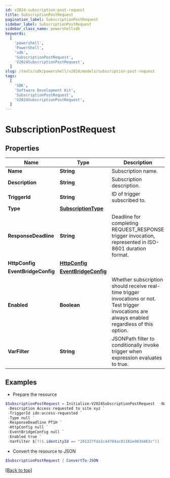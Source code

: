 ```yaml
---
id: v2024-subscription-post-request
title: SubscriptionPostRequest
pagination_label: SubscriptionPostRequest
sidebar_label: SubscriptionPostRequest
sidebar_class_name: powershellsdk
keywords:
  [
    'powershell',
    'PowerShell',
    'sdk',
    'SubscriptionPostRequest',
    'V2024SubscriptionPostRequest',
  ]
slug: /tools/sdk/powershell/v2024/models/subscription-post-request
tags:
  [
    'SDK',
    'Software Development Kit',
    'SubscriptionPostRequest',
    'V2024SubscriptionPostRequest',
  ]
---
```


# SubscriptionPostRequest

## Properties

| Name | Type | Description | Notes |
| --- | --- | --- | --- |
| **Name** | **String** | Subscription name. | [required] |
| **Description** | **String** | Subscription description. | [optional] |
| **TriggerId** | **String** | ID of trigger subscribed to. | [required] |
| **Type** | [**SubscriptionType**](subscription-type) |  | [required] |
| **ResponseDeadline** | **String** | Deadline for completing REQUEST_RESPONSE trigger invocation, represented in ISO-8601 duration format. | [optional] [default to "PT1H"] |
| **HttpConfig** | [**HttpConfig**](http-config) |  | [optional] |
| **EventBridgeConfig** | [**EventBridgeConfig**](event-bridge-config) |  | [optional] |
| **Enabled** | **Boolean** | Whether subscription should receive real-time trigger invocations or not. Test trigger invocations are always enabled regardless of this option. | [optional] [default to $true] |
| **VarFilter** | **String** | JSONPath filter to conditionally invoke trigger when expression evaluates to true. | [optional] |

## Examples

- Prepare the resource

```powershell
$SubscriptionPostRequest = Initialize-V2024SubscriptionPostRequest  -Name Access request subscription `
 -Description Access requested to site xyz `
 -TriggerId idn:access-requested `
 -Type null `
 -ResponseDeadline PT1H `
 -HttpConfig null `
 -EventBridgeConfig null `
 -Enabled true `
 -VarFilter $[?($.identityId == "201327fda1c44704ac01181e963d463c")]
```

- Convert the resource to JSON

```powershell
$SubscriptionPostRequest | ConvertTo-JSON
```

[[Back to top]](#)
